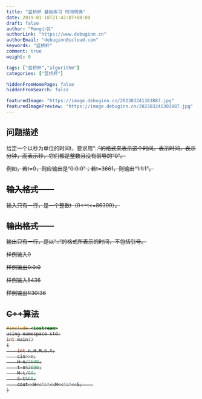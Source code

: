 ```yaml
---
title: "蓝桥杯 基础练习 时间转换"
date: 2019-01-18T21:42:07+08:00
draft: false
author: "Meng小羽"
authorLink: "https://www.debuginn.cn"
authorEmail: "debuginn@icloud.com"
keywords: "蓝桥杯"
comment: true
weight: 0

tags: ["蓝桥杯","algorithm"]
categories: ["蓝桥杯"]

hiddenFromHomePage: false
hiddenFromSearch: false

featuredImage: "https://image.debuginn.cn/202303241303887.jpg"
featuredImagePreview: "https://image.debuginn.cn/202303241303887.jpg"
---
```


## 问题描述　　

给定一个以秒为单位的时间t，要求用“<H>:<M>:<S>”的格式来表示这个时间。<H>表示时间，<M>表示分钟，而<S>表示秒，它们都是整数且没有前导的“0”。

例如，若t=0，则应输出是“0:0:0”；若t=3661，则输出“1:1:1”。

## 输入格式　　

输入只有一行，是一个整数t（0<=t<=86399）。

## 输出格式　　

输出只有一行，是以“<H>:<M>:<S>”的格式所表示的时间，不包括引号。

样例输入0

样例输出0:0:0

样例输入5436

样例输出1:30:36

## C++算法

```c
#include <iostream>
using namespace std;
int main()
{
	int n,H,M,S,t;
	cin>>n;
	H=n/3600;
	t=n%3600;
	M=t/60;
	S=t%60;
	cout<<H<<":"<<M<<":"<<S;	
}

```